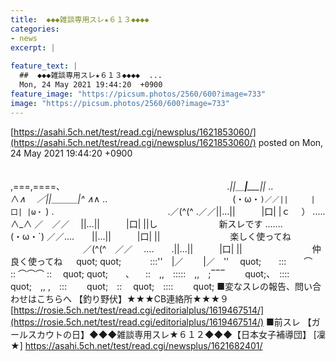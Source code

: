 ```yaml
---
title:  ◆◆◆雑談専用スレ★６１３◆◆◆◆  
categories:
- news
excerpt: |
  
feature_text: |
  ##  ◆◆◆雑談専用スレ★６１３◆◆◆◆  ...
  Mon, 24 May 2021 19:44:20  +0900
feature_image: "https://picsum.photos/2560/600?image=733"
image: "https://picsum.photos/2560/600?image=733"
---
```


[https://asahi.5ch.net/test/read.cgi/newsplus/1621853060/](https://asahi.5ch.net/test/read.cgi/newsplus/1621853060/)
posted on Mon, 24 May 2021 19:44:20  +0900

<!--more-->

　　　　　　　　　　　　　　　　　　 　　　　　　　　　　　　　　　　　　　　,===,====、 　　　　　　　　　　　　　　　　　　 _.||＿__|_____||_ ..　　　　　　　　　　　　　　　∧_∧　 ／||＿＿＿|^ ∧_∧ ..　　 　　　　　　　　　　　　(・ω・`)／／||　　　|口| |ω・` ) .　　　　　　　　　　　　　.／(^(^ .／／||...||　　　|口| |ｃ 　） .....　 　 　 　 　 　 ∧_∧ ／　／／　 ||...||　　　|口| ||し　　　　　　　新スレです .......　　　　　　　　(・ω・`) ／／....　　||...||　　　|口| ||　　　　　　　　楽しく使ってね 　　 　　　　　　／(^(^　／／ 　....　　.||...||　　　|口| ||　　　　　　　　仲良く使ってね 　 quot; quot; 　　　:::''　|／　 　|／　''　 quot;　　:::　　⌒　 :: ⌒⌒⌒ ::　 quot; quot;　　、 　::　,,　:::::　,,　;‾‾‾　　 quot;、　:::: quot;　,, ,　:::　　 quot;　::　 quot;　::::　　 quot; ■変なスレの報告、問い合わせはこちらへ 【釣り野伏】★★★CB連絡所★★★９ [https://rosie.5ch.net/test/read.cgi/editorialplus/1619467514/](https://rosie.5ch.net/test/read.cgi/editorialplus/1619467514/) ■前スレ 【ガールスカウトの日】◆◆◆雑談専用スレ★６１２◆◆◆【日本女子補導団】 [凜★] https://asahi.5ch.net/test/read.cgi/newsplus/1621682401/
